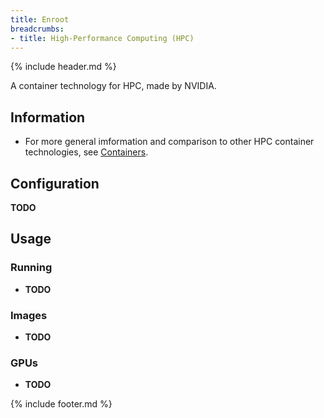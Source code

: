 ```yaml
---
title: Enroot
breadcrumbs:
- title: High-Performance Computing (HPC)
---
```

{% include header.md %}

A container technology for HPC, made by NVIDIA.

## Information

- For more general imformation and comparison to other HPC container technologies, see [Containers](/hpc/containers/).

## Configuration

**TODO**

## Usage

### Running

- **TODO**

### Images

- **TODO**

### GPUs

- **TODO**

{% include footer.md %}
